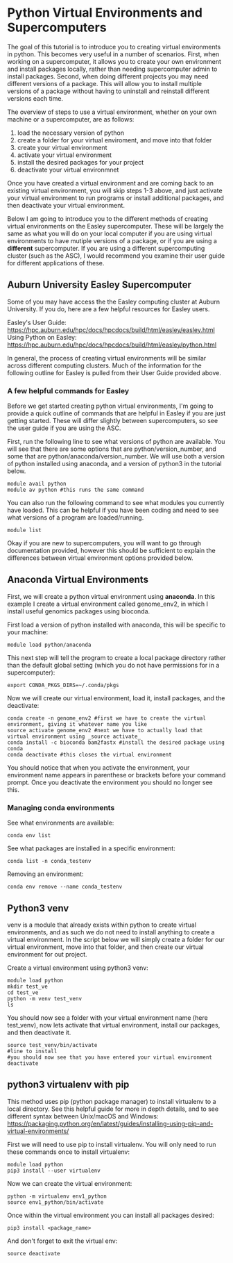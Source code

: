 # Python Virtual Environments and Supercomputers

The goal of this tutorial is to introduce you to creating virtual environments in python. This becomes very useful in a number of scenarios. First, when working on a supercomputer, it allows you to create your own environment and install packages locally, rather than needing supercomputer admin to install packages. Second, when doing different projects you may need different versions of a package. This will allow you to install multiple versions of a package without having to uninstall and reinstall different versions each time. 

The overview of steps to use a virtual environment, whether on your own machine or a supercomputer, are as follows:
1. load the necessary version of python
2. create a folder for your virtual enviroment, and move into that folder
3. create your virtual environment
4. activate your virtual environment
5. install the desired packages for your project
6. deactivate your virtual environmnet

Once you have created a virtual environment and are coming back to an existing virtual environment, you will skip steps 1-3 above, and just activate your virtual environment to run programs or install additional packages, and then deactivate your virtual environment.  

Below I am going to introduce you to the different methods of creating virtual environments on the Easley supercomputer. 
These will be largely the same as what you will do on your local computer if you are using virtual environments to have mutiple versions of a package, or if you are using a **different** supercomputer. 
If you are using a different supercomputing cluster (such as the ASC), I would recommend you examine their user guide for different applications of these. 

## Auburn University Easley Supercomputer
Some of you may have access the the Easley computing cluster at Auburn University. If you do, here are a few helpful resources for Easley users. 

Easley's User Guide: https://hpc.auburn.edu/hpc/docs/hpcdocs/build/html/easley/easley.html  
Using Python on Easley: https://hpc.auburn.edu/hpc/docs/hpcdocs/build/html/easley/python.html

In general, the process of creating virtual environments will be similar across different computing clusters. Much of the information for the following outline for Easley is pulled from their User Guide provided above. 

### A few helpful commands for Easley

Before we get started creating python virtual environments, I'm going to provide a quick outline of commands that are helpful in Easley if you are just getting started. These will differ slightly between supercomputers, so see the user guide if you are using the ASC.

First, run the following line to see what versions of python are available. You will see that there are some options that are python/version_number, and some that are python/anaconda/version_number. We will use both a version of python installed using anaconda, and a version of python3 in the tutorial below. 
```
module avail python
module av python #this runs the same command
```


You can also run the following command to see what modules you currently have loaded. This can be helpful if you have been coding and need to see what versions of a program are loaded/running. 
```
module list
```

Okay if you are new to supercomputers, you will want to go through documentation provided, however this should be sufficient to explain the differences between virtual environment options provided below. 


## Anaconda Virtual Environments
First, we will create a python virtual environment using **anaconda**. In this example I create a virtual environment called genome_env2, in which I install useful genomics packages using bioconda. 

First load a version of python installed with anaconda, this will be specific to your machine: 
```
module load python/anaconda 
```

This next step will tell the program to create a local package directory rather than the default global setting (which you do not have permissions for in a supercomputer):
```
export CONDA_PKGS_DIRS=~/.conda/pkgs 
```

Now we will create our virtual environment, load it, install packages, and the deactivate:
```
conda create -n genome_env2 #first we have to create the virtual environment, giving it whatever name you like
source activate genome_env2 #next we have to actually load that virtual environment using _source activate_
conda install -c bioconda bam2fastx #install the desired package using conda
conda deactivate #this closes the virtual environment
```
You should notice that when you activate the environment, your environment name appears in parenthese or brackets before your command prompt. 
Once you deactivate the environment you should no longer see this. 

### Managing conda environments

See what environments are available:
```
conda env list
```

See what packages are installed in a specific environment:
```
conda list -n conda_testenv
```

Removing an environment:
```
conda env remove --name conda_testenv
```

## Python3 venv
venv is a module that already exists within python to create virtual environments, and as such we do not need to install anything to create a virtual environment.
In the script below we will simply create a folder for our virtual environment, move into that folder, and then create our virtual environment for out project. 


Create a virtual environment using python3 venv:
```
module load python 
mkdir test_ve
cd test_ve
python -m venv test_venv
ls 
```

You should now see a folder with your virtual environment name (here test_venv), now lets activate that virtual environment, install our packages, and then deactivate it. 
```
source test_venv/bin/activate
#line to install
#you should now see that you have entered your virtual environment
deactivate
```
## python3 virtualenv with pip
This method uses pip (python package manager) to install virtualenv to a local directory. See this helpful guide for more in depth details, and to see different syntax between Unix/macOS and Windows: https://packaging.python.org/en/latest/guides/installing-using-pip-and-virtual-environments/

First we will need to use pip to install virtualenv. You will only need to run these commands once to install virtualenv:
```
module load python 
pip3 install --user virtualenv
```

Now we can create the virtual environment:
```
python -m virtualenv env1_python
source env1_python/bin/activate
```

Once within the virtual environment you can install all packages desired:
```
pip3 install <package_name>
```

And don't forget to exit the virtual env: 
```
source deactivate
```


